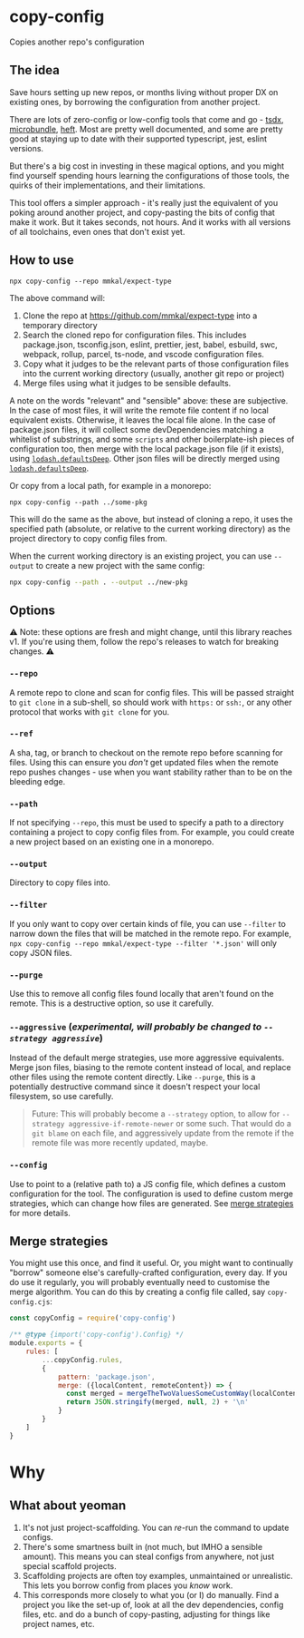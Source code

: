 # copy-config

Copies another repo's configuration

## The idea

Save hours setting up new repos, or months living without proper DX on existing ones, by borrowing the configuration from another project.

There are lots of zero-config or low-config tools that come and go - [tsdx](https://npmjs.com/package/tsdx), [microbundle](https://www.npmjs.com/package/microbundle), [heft](https://rushstack.io/pages/heft/overview). Most are pretty well documented, and some are pretty good at staying up to date with their supported typescript, jest, eslint versions.

But there's a big cost in investing in these magical options, and you might find yourself spending hours learning the configurations of those tools, the quirks of their implementations, and their limitations.

This tool offers a simpler approach - it's really just the equivalent of you poking around another project, and copy-pasting the bits of config that make it work. But it takes seconds, not hours. And it works with all versions of all toolchains, even ones that don't exist yet.

## How to use

```
npx copy-config --repo mmkal/expect-type
```

The above command will:

1. Clone the repo at https://github.com/mmkal/expect-type into a temporary directory
1. Search the cloned repo for configuration files. This includes package.json, tsconfig.json, eslint, prettier, jest, babel, esbuild, swc, webpack, rollup, parcel, ts-node, and vscode configuration files.
1. Copy what it judges to be the relevant parts of those configuration files into the current working directory (usually, another git repo or project)
1. Merge files using what it judges to be sensible defaults.

A note on the words "relevant" and "sensible" above: these are subjective. In the case of most files, it will write the remote file content if no local equivalent exists. Otherwise, it leaves the local file alone. In the case of package.json files, it will collect some devDependencies matching a whitelist of substrings, and some `scripts` and other boilerplate-ish pieces of configuration too, then merge with the local package.json file (if it exists), using [`lodash.defaultsDeep`](https://lodash.com/docs/4.17.15#defaultsDeep). Other json files will be directly merged using [`lodash.defaultsDeep`](https://lodash.com/docs/4.17.15#defaultsDeep).

Or copy from a local path, for example in a monorepo:

```
npx copy-config --path ../some-pkg
```

This will do the same as the above, but instead of cloning a repo, it uses the specified path (absolute, or relative to the current working directory) as the project directory to copy config files from.

When the current working directory is an existing project, you can use `--output` to create a new project with the same config:

```sh
npx copy-config --path . --output ../new-pkg
```

## Options

⚠️ Note: these options are fresh and might change, until this library reaches v1. If you're using them, follow the repo's releases to watch for breaking changes. ⚠️

### `--repo`

A remote repo to clone and scan for config files. This will be passed straight to `git clone` in a sub-shell, so should work with `https:` or `ssh:`, or any other protocol that works with `git clone` for you.

### `--ref`

A sha, tag, or branch to checkout on the remote repo before scanning for files. Using this can ensure you _don't_ get updated files when the remote repo pushes changes - use when you want stability rather than to be on the bleeding edge.

### `--path`

If not specifying `--repo`, this must be used to specify a path to a directory containing a project to copy config files from. For example, you could create a new project based on an existing one in a monorepo.

### `--output`

Directory to copy files into.

### `--filter`

If you only want to copy over certain kinds of file, you can use `--filter` to narrow down the files that will be matched in the remote repo. For example, `npx copy-config --repo mmkal/expect-type --filter '*.json'` will only copy JSON files.

### `--purge`

Use this to remove all config files found locally that aren't found on the remote. This is a destructive option, so use it carefully.

### `--aggressive` (_experimental, will probably be changed to `--strategy aggressive`_)

Instead of the default merge strategies, use more aggressive equivalents. Merge json files, biasing to the remote content instead of local, and replace other files using the remote content directly. Like `--purge`, this is a potentially destructive command since it doesn't respect your local filesystem, so use carefully.

>Future: This will probably become a `--strategy` option, to allow for `--strategy aggressive-if-remote-newer` or some such. That would do a `git blame` on each file, and aggressively update from the remote if the remote file was more recently updated, maybe.

### `--config`

Use to point to a (relative path to) a JS config file, which defines a custom configuration for the tool. The configuration is used to define custom merge strategies, which can change how files are generated. See [merge strategies](#merge-strategies) for more details.

## Merge strategies

You might use this once, and find it useful. Or, you might want to continually "borrow" someone else's carefully-crafted configuration, every day. If you do use it regularly, you will probably eventually need to customise the merge algorithm. You can do this by creating a config file called, say `copy-config.cjs`:

```js
const copyConfig = require('copy-config')

/** @type {import('copy-config').Config} */
module.exports = {
    rules: [
        ...copyConfig.rules,
        {
            pattern: 'package.json',
            merge: ({localContent, remoteContent}) => {
              const merged = mergeTheTwoValuesSomeCustomWay(localContent, remoteContent)
              return JSON.stringify(merged, null, 2) + '\n'
            }
        }
    ]
}
```

# Why

## What about yeoman

1. It's not just project-scaffolding. You can _re_-run the command to update configs.
2. There's some smartness built in (not much, but IMHO a sensible amount). This means you can steal configs from anywhere, not just special scaffold projects.
3. Scaffolding projects are often toy examples, unmaintained or unrealistic. This lets you borrow config from places you _know_ work.
4. This corresponds more closely to what you (or I) do manually. Find a project you like the set-up of, look at all the dev dependencies, config files, etc. and do a bunch of copy-pasting, adjusting for things like project names, etc.
